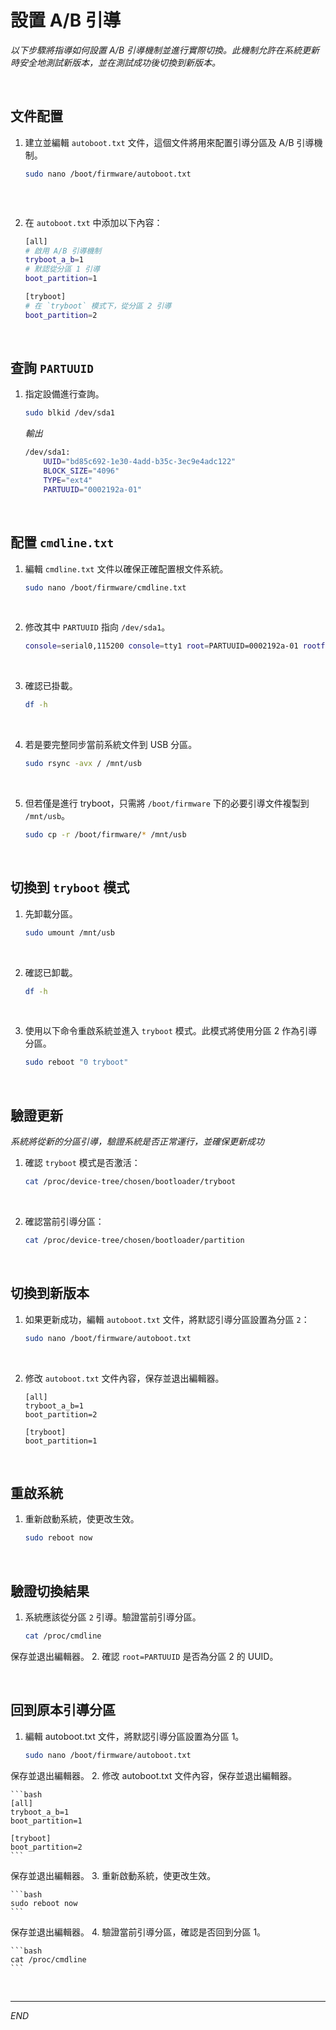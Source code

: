 # 設置 A/B 引導

_以下步驟將指導如何設置 A/B 引導機制並進行實際切換。此機制允許在系統更新時安全地測試新版本，並在測試成功後切換到新版本。_

<br>

## 文件配置

1. 建立並編輯 `autoboot.txt` 文件，這個文件將用來配置引導分區及 A/B 引導機制。

    ```bash
    sudo nano /boot/firmware/autoboot.txt
    ```
    ```
<br>

2. 在 `autoboot.txt` 中添加以下內容：

    ```bash
    [all]
    # 啟用 A/B 引導機制
    tryboot_a_b=1
    # 默認從分區 1 引導
    boot_partition=1

    [tryboot]
    # 在 `tryboot` 模式下，從分區 2 引導
    boot_partition=2
    ```

<br>

## 查詢 `PARTUUID`

1. 指定設備進行查詢。

    ```bash
    sudo blkid /dev/sda1
    ```

    _輸出_

    ```bash
    /dev/sda1:
        UUID="bd85c692-1e30-4add-b35c-3ec9e4adc122" 
        BLOCK_SIZE="4096" 
        TYPE="ext4" 
        PARTUUID="0002192a-01"
    ```

<br>

## 配置 `cmdline.txt`

1. 編輯 `cmdline.txt` 文件以確保正確配置根文件系統。

    ```bash
    sudo nano /boot/firmware/cmdline.txt
    ```

<br>

2. 修改其中 `PARTUUID` 指向 `/dev/sda1`。

    ```bash
    console=serial0,115200 console=tty1 root=PARTUUID=0002192a-01 rootfstype=ext4 fsck.repair=yes rootwait quiet splash plymouth.ignore-serial-consoles cfg80211.ieee80211_regdom=TW
    ```

<br>

3. 確認已掛載。

    ```bash
    df -h
    ```

<br>

4. 若是要完整同步當前系統文件到 USB 分區。

    ```bash
    sudo rsync -avx / /mnt/usb
    ```

<br>

5. 但若僅是進行 tryboot，只需將 `/boot/firmware` 下的必要引導文件複製到 `/mnt/usb`。

    ```bash
    sudo cp -r /boot/firmware/* /mnt/usb
    ```

<br>

## 切換到 `tryboot` 模式

1. 先卸載分區。

    ```bash
    sudo umount /mnt/usb
    ```

<br>

2. 確認已卸載。

    ```bash
    df -h
    ```

<br>

3. 使用以下命令重啟系統並進入 `tryboot` 模式。此模式將使用分區 2 作為引導分區。

    ```bash
    sudo reboot "0 tryboot"
    ```

<br>

## 驗證更新

_系統將從新的分區引導，驗證系統是否正常運行，並確保更新成功_

1. 確認 `tryboot` 模式是否激活：

    ```bash
    cat /proc/device-tree/chosen/bootloader/tryboot
    ```

<br>

2. 確認當前引導分區：

    ```bash
    cat /proc/device-tree/chosen/bootloader/partition
    ```

<br>

## 切換到新版本

1. 如果更新成功，編輯 `autoboot.txt` 文件，將默認引導分區設置為分區 `2`：

    ```bash
    sudo nano /boot/firmware/autoboot.txt
    ```

<br>

2. 修改 `autoboot.txt` 文件內容，保存並退出編輯器。

    ```plaintext
    [all]
    tryboot_a_b=1
    boot_partition=2

    [tryboot]
    boot_partition=1
    ```

<br>

## 重啟系統

1. 重新啟動系統，使更改生效。

    ```bash
    sudo reboot now
    ```

<br>

## 驗證切換結果

1. 系統應該從分區 `2` 引導。驗證當前引導分區。

    ```bash
    cat /proc/cmdline
    ```
保存並退出編輯器。
2. 確認 `root=PARTUUID` 是否為分區 2 的 UUID。

<br>

## 回到原本引導分區

1. 編輯 autoboot.txt 文件，將默認引導分區設置為分區 1。

    ```bash
    sudo nano /boot/firmware/autoboot.txt
    ```
保存並退出編輯器。
2. 修改 autoboot.txt 文件內容，保存並退出編輯器。

    ```bash
    [all]
    tryboot_a_b=1
    boot_partition=1

    [tryboot]
    boot_partition=2
    ```
保存並退出編輯器。
3. 重新啟動系統，使更改生效。

    ```bash
    sudo reboot now
    ```
保存並退出編輯器。
4. 驗證當前引導分區，確認是否回到分區 1。

    ```bash
    cat /proc/cmdline
    ```

<br>

___

_END_
